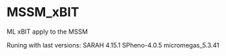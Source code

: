 # MSSM_xBIT
ML xBIT apply to the MSSM

Runing with last versions:
SARAH 4.15.1
SPheno-4.0.5
micromegas_5.3.41
